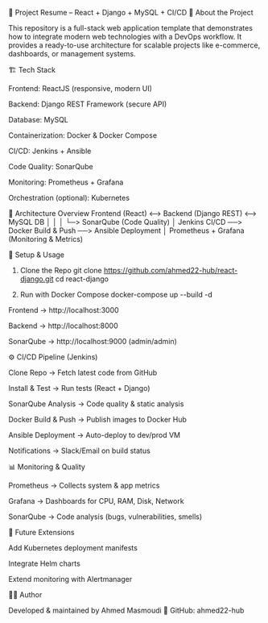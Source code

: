 📌 Project Resume – React + Django + MySQL + CI/CD
📖 About the Project

This repository is a full-stack web application template that demonstrates how to integrate modern web technologies with a DevOps workflow.
It provides a ready-to-use architecture for scalable projects like e-commerce, dashboards, or management systems.

🏗️ Tech Stack

Frontend: ReactJS (responsive, modern UI)

Backend: Django REST Framework (secure API)

Database: MySQL

Containerization: Docker & Docker Compose

CI/CD: Jenkins + Ansible

Code Quality: SonarQube

Monitoring: Prometheus + Grafana

Orchestration (optional): Kubernetes

🔄 Architecture Overview
Frontend (React)  <-->  Backend (Django REST)  <-->  MySQL DB
         │                    │
         │                    └─> SonarQube (Code Quality)
         │
   Jenkins CI/CD  ──> Docker Build & Push ──> Ansible Deployment
         │
 Prometheus + Grafana (Monitoring & Metrics)

🚀 Setup & Usage
1. Clone the Repo
git clone https://github.com/ahmed22-hub/react-django.git
cd react-django

2. Run with Docker Compose
docker-compose up --build -d


Frontend → http://localhost:3000

Backend → http://localhost:8000

SonarQube → http://localhost:9000
 (admin/admin)

⚙️ CI/CD Pipeline (Jenkins)

Clone Repo → Fetch latest code from GitHub

Install & Test → Run tests (React + Django)

SonarQube Analysis → Code quality & static analysis

Docker Build & Push → Publish images to Docker Hub

Ansible Deployment → Auto-deploy to dev/prod VM

Notifications → Slack/Email on build status

📊 Monitoring & Quality

Prometheus → Collects system & app metrics

Grafana → Dashboards for CPU, RAM, Disk, Network

SonarQube → Code analysis (bugs, vulnerabilities, smells)

🌱 Future Extensions

Add Kubernetes deployment manifests

Integrate Helm charts

Extend monitoring with Alertmanager

👨‍💻 Author

Developed & maintained by Ahmed Masmoudi
🔗 GitHub: ahmed22-hub
